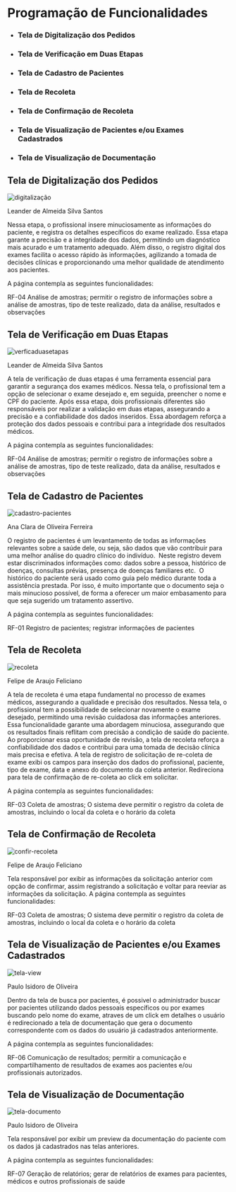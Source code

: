 # Programação de Funcionalidades

+ ### Tela de Digitalização dos Pedidos
+ ### Tela de Verificação em Duas Etapas
+ ### Tela de Cadastro de Pacientes
+ ### Tela de Recoleta
+ ### Tela de Confirmação de Recoleta
+ ### Tela de Visualização de Pacientes e/ou Exames Cadastrados
+ ### Tela de Visualização de Documentação

## Tela de Digitalização dos Pedidos


![digitalização](https://github.com/ICEI-PUC-Minas-PMV-ADS/pmv-ads-2023-1-e1-proj-web-t5-pmv-ads-2023-1-e1-proj-web-t5-biotech/assets/111186037/e279e172-fbc1-476d-9c3b-1c75dab17678)

Leander de Almeida Silva Santos


Nessa etapa, o profissional insere minuciosamente as informações do paciente, e registra os detalhes específicos do exame realizado. Essa etapa garante a precisão e a integridade dos dados, permitindo um diagnóstico mais acurado e um tratamento adequado. Além disso, o registro digital dos exames facilita o acesso rápido às informações, agilizando a tomada de decisões clínicas e proporcionando uma melhor qualidade de atendimento aos pacientes.

A página contempla as seguintes funcionalidades: <br>

RF-04	Análise de amostras; permitir o registro de informações sobre a análise de amostras, tipo de teste realizado, data da análise, resultados e observações

## Tela de Verificação em Duas Etapas

![verficaduasetapas](https://github.com/ICEI-PUC-Minas-PMV-ADS/pmv-ads-2023-1-e1-proj-web-t5-pmv-ads-2023-1-e1-proj-web-t5-biotech/assets/111186037/970a5300-fd6c-4afd-a47b-cce41c062d2e)

Leander de Almeida Silva Santos


A tela de verificação de duas etapas é uma ferramenta essencial para garantir a segurança dos exames médicos. Nessa tela, o profissional tem a opção de selecionar o exame desejado e, em seguida, preencher o nome e CPF do paciente. Após essa etapa, dois profissionais diferentes são responsáveis por realizar a validação em duas etapas, assegurando a precisão e a confiabilidade dos dados inseridos. Essa abordagem reforça a proteção dos dados pessoais e contribui para a integridade dos resultados médicos.

A página contempla as seguintes funcionalidades: <br>

RF-04	Análise de amostras; permitir o registro de informações sobre a análise de amostras, tipo de teste realizado, data da análise, resultados e observações

## Tela de Cadastro de Pacientes

![cadastro-pacientes](https://github.com/ICEI-PUC-Minas-PMV-ADS/pmv-ads-2023-1-e1-proj-web-t5-pmv-ads-2023-1-e1-proj-web-t5-biotech/assets/111186037/a7262158-10c8-4214-b6c3-dac3ca4c6a44)

Ana Clara de Oliveira Ferreira

O registro de pacientes é um levantamento de todas as informações relevantes sobre a saúde dele, ou seja, são dados que vão contribuir para uma melhor análise do quadro clínico do indivíduo. ⁣
 Neste registro devem estar discriminados informações como: dados sobre a pessoa, histórico de doenças, consultas prévias, presença de doenças familiares etc. ⁣
 O histórico do paciente será usado como guia pelo médico durante toda a assistência prestada. Por isso, é muito importante que o documento seja o mais minucioso possível, de forma a oferecer um maior embasamento para que seja sugerido um tratamento assertivo.
 
 A página contempla as seguintes funcionalidades: <br>

RF-01	Registro de pacientes; registrar informações de pacientes

## Tela de Recoleta

![recoleta](https://github.com/ICEI-PUC-Minas-PMV-ADS/pmv-ads-2023-1-e1-proj-web-t5-pmv-ads-2023-1-e1-proj-web-t5-biotech/assets/111186037/24cca620-eabe-4f48-b093-a7f199538b5d)

Felipe de Araujo Feliciano

A tela de recoleta é uma etapa fundamental no processo de exames médicos, assegurando a qualidade e precisão dos resultados. Nessa tela, o profissional tem a possibilidade de selecionar novamente o exame desejado, permitindo uma revisão cuidadosa das informações anteriores. Essa funcionalidade garante uma abordagem minuciosa, assegurando que os resultados finais reflitam com precisão a condição de saúde do paciente. Ao proporcionar essa oportunidade de revisão, a tela de recoleta reforça a confiabilidade dos dados e contribui para uma tomada de decisão clínica mais precisa e efetiva. A tela de registro de solicitação de re-coleta de exame exibi os campos para inserção dos dados do profissional, paciente, tipo de exame, data e anexo do documento da coleta anterior.
Redireciona para tela de confirmação de re-coleta ao click em solicitar.

A página contempla as seguintes funcionalidades: <br>

RF-03	Coleta de amostras; O sistema deve permitir o registro da coleta de amostras, incluindo o local da coleta e o horário da coleta

## Tela de Confirmação de Recoleta


![confir-recoleta](https://github.com/ICEI-PUC-Minas-PMV-ADS/pmv-ads-2023-1-e1-proj-web-t5-pmv-ads-2023-1-e1-proj-web-t5-biotech/assets/111186037/2bbac9e0-d7e1-47eb-985c-9dda8f384a72)

Felipe de Araujo Feliciano

Tela responsável por exibir as informações da solicitação anterior com opção de confirmar, assim registrando a solicitação e voltar para reeviar as informações da solicitação. 
A página contempla as seguintes funcionalidades: <br>

RF-03	Coleta de amostras; O sistema deve permitir o registro da coleta de amostras, incluindo o local da coleta e o horário da coleta

## Tela de Visualização de Pacientes e/ou Exames Cadastrados

![tela-view](https://github.com/ICEI-PUC-Minas-PMV-ADS/pmv-ads-2023-1-e1-proj-web-t5-pmv-ads-2023-1-e1-proj-web-t5-biotech/assets/111186037/f132faf6-91be-46d0-afbc-7aadccb1ff09)

Paulo Isidoro de Oliveira

Dentro da tela de busca por pacientes, é possivel o administrador buscar por pacientes utilizando dados pessoais específicos ou por exames buscando pelo
nome do exame, atraves de um click em detalhes o usuário é redirecionado a tela de documentação que gera o documento correspondente com os dados do usuário já cadastrados anteriormente.

A página contempla as seguintes funcionalidades: <br>

RF-06	Comunicação de resultados; permitir a comunicação e compartilhamento de resultados de exames aos pacientes e/ou profissionais autorizados.
## Tela de Visualização de Documentação

![tela-documento](https://github.com/ICEI-PUC-Minas-PMV-ADS/pmv-ads-2023-1-e1-proj-web-t5-pmv-ads-2023-1-e1-proj-web-t5-biotech/assets/111186037/7b03a7a0-a5cd-4adc-bd0f-1212bf80a668)

Paulo Isidoro de Oliveira

Tela responsável por exibir um preview da documentação do paciente com os dados já cadastrados nas telas anteriores.

A página contempla as seguintes funcionalidades: <br>

RF-07	Geração de relatórios; gerar de relatórios de exames para pacientes, médicos e outros profissionais de saúde


